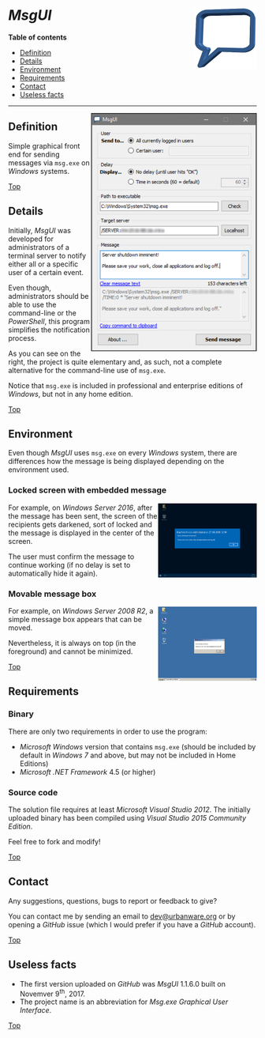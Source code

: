 # *MsgUI* <img src="https://raw.githubusercontent.com/urbanware-org/msgui/main/Source/MsgUI/Resources/Logo/MsgUI_256x256.png" alt="MsgUI logo" height="128px" width="128px" align="right"/>

**Table of contents**
*   [Definition](#definition)
*   [Details](#details)
*   [Environment](#environment)
*   [Requirements](#requirements)
*   [Contact](#contact)
*   [Useless facts](#useless-facts)

----

<img src="https://raw.githubusercontent.com/urbanware-org/msgui/main/Source/MsgUI/Resources/Images/MsgUI.png" alt="MsgUI" align="right"/>

## Definition

Simple graphical front end for sending messages via `msg.exe` on *Windows* systems.

[Top](#msgui-)

## Details

Initially, *MsgUI* was developed for administrators of a terminal server to notify either all or a specific user of a certain event.

Even though, administrators should be able to use the command-line or the *PowerShell*, this program simplifies the notification process.

As you can see on the right, the project is quite elementary and, as such, not a complete alternative for the command-line use of `msg.exe`.

Notice that `msg.exe` is included in professional and enterprise editions of *Windows*, but not in any home edition.

[Top](#msgui-)

## Environment

Even though *MsgUI* uses `msg.exe` on every *Windows* system, there are differences how the message is being displayed depending on the environment used.

### Locked screen with embedded message

<img src="https://raw.githubusercontent.com/urbanware-org/msgui/main/Stuff/GitHub/MsgUI_Win2016.png" alt="MsgUI on Windows Server 2016" width="200px" align="right"/>For example, on *Windows Server 2016*, after the message has been sent, the screen of the recipients gets darkened, sort of locked and the message is displayed in the center of the screen.

The user must confirm the message to continue working (if no delay is set to automatically hide it again).

### Movable message box

<img src="https://raw.githubusercontent.com/urbanware-org/msgui/main/Stuff/GitHub/MsgUI_Win2008.png" alt="MsgUI on Windows Server 2008 R2" width="200px" align="right"/>For example, on *Windows Server 2008 R2*, a simple message box appears that can be moved.

Nevertheless, it is always on top (in the foreground) and cannot be minimized.

[Top](#msgui-)

## Requirements

### Binary

There are only two requirements in order to use the program:

*   *Microsoft Windows* version that contains `msg.exe` (should be included by default in *Windows 7* and above, but may not be included in Home Editions)
*   *Microsoft .NET Framework* 4.5 (or higher)

### Source code

The solution file requires at least *Microsoft Visual Studio 2012*. The initially uploaded binary has been compiled using *Visual Studio 2015 Community Edition*.

Feel free to fork and modify!

[Top](#msgui-)

## Contact

Any suggestions, questions, bugs to report or feedback to give?

You can contact me by sending an email to [dev@urbanware.org](mailto:dev@urbanware.org) or by opening a *GitHub* issue (which I would prefer if you have a *GitHub* account).

[Top](#msgui-)

## Useless facts

*   The first version uploaded on *GitHub* was *MsgUI* 1.1.6.0 built on Novemver 9<sup>th</sup>, 2017.
*   The project name is an abbreviation for *Msg.exe Graphical User Interface*.

[Top](#msgui-)
